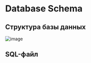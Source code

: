 # Database Schema

## Структура базы данных 


![image](https://github.com/user-attachments/assets/4d61c8eb-d01f-40d8-a132-e3201b2fdf9d)

## SQL-файл
